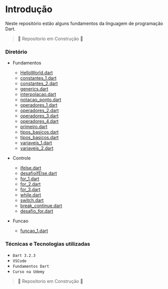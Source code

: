 # Introdução

Neste repositório estão alguns fundamentos da linguagem de programação Dart. 

> :construction: Repositorio em Construção :construction:


### Diretório

- Fundamentos<br>
  - [HelloWorld.dart](https://github.com/ArthurRCastilho/Fundamentos_Dart/blob/main/Fundamentos/HelloWorld.dart)
  - [constantes_1.dart](https://github.com/ArthurRCastilho/Fundamentos_Dart/blob/main/Fundamentos/constantes_1.dart)
  - [constantes_2.dart](https://github.com/ArthurRCastilho/Fundamentos_Dart/blob/main/Fundamentos/constantes_2.dart)
  - [generics.dart](https://github.com/ArthurRCastilho/Fundamentos_Dart/blob/main/Fundamentos/generics.dart)
  - [interpolacao.dart](https://github.com/ArthurRCastilho/Fundamentos_Dart/blob/main/Fundamentos/interpolacao.dart)
  - [notacao_ponto.dart](https://github.com/ArthurRCastilho/Fundamentos_Dart/blob/main/Fundamentos/notacao_ponto.dart)
  - [operadores_1.dart](https://github.com/ArthurRCastilho/Fundamentos_Dart/blob/main/Fundamentos/operadores_1.dart)
  - [operadores_2.dart](https://github.com/ArthurRCastilho/Fundamentos_Dart/blob/main/Fundamentos/operadores_2.dart)
  - [operadores_3.dart](https://github.com/ArthurRCastilho/Fundamentos_Dart/blob/main/Fundamentos/operadores_3.dart)
  - [operadores_4.dart](https://github.com/ArthurRCastilho/Fundamentos_Dart/blob/main/Fundamentos/operadores_4.dart)
  - [primeiro.dart](https://github.com/ArthurRCastilho/Fundamentos_Dart/blob/main/Fundamentos/primeiro.dart)
  - [tipos_basicos.dart](https://github.com/ArthurRCastilho/Fundamentos_Dart/blob/main/Fundamentos/tipos_basicos_1.dart)
  - [tipos_basicos.dart](https://github.com/ArthurRCastilho/Fundamentos_Dart/blob/main/Fundamentos/tipos_basicos_2.dart)
  - [variaveis_1.dart](https://github.com/ArthurRCastilho/Fundamentos_Dart/blob/main/Fundamentos/variaveis_1.dart)
  - [variaveis_2.dart](https://github.com/ArthurRCastilho/Fundamentos_Dart/blob/main/Fundamentos/variaveis_2.dart)

- Controle
  - [ifelse.dart](https://github.com/ArthurRCastilho/Fundamentos_Dart/blob/main/Controle/ifelse.dart)
  - [desafioifElse.dart](https://github.com/ArthurRCastilho/Fundamentos_Dart/blob/main/Controle/desafioifElse.dart)
  - [for_1.dart](https://github.com/ArthurRCastilho/Fundamentos_Dart/blob/main/Controle/for_1.dart)
  - [for_2.dart](https://github.com/ArthurRCastilho/Fundamentos_Dart/blob/main/Controle/for_2.dart)
  - [for_3.dart](https://github.com/ArthurRCastilho/Fundamentos_Dart/blob/main/Controle/for_3.dart)
  - [while.dart](https://github.com/ArthurRCastilho/Fundamentos_Dart/blob/main/Controle/while.dart)
  - [switch.dart](https://github.com/ArthurRCastilho/Fundamentos_Dart/blob/main/Controle/switch.dart)
  - [break_continue.dart](https://github.com/ArthurRCastilho/Fundamentos_Dart/blob/main/Controle/break_continue.dart)
  - [desafio_for.dart](https://github.com/ArthurRCastilho/Fundamentos_Dart/blob/main/Controle/desafio_for.dart)

- Funcao
  - [funcao_1.dart](https://github.com/ArthurRCastilho/Fundamentos_Dart/blob/main/Funcao/funcao_1.dart)


### Técnicas e Tecnologias utilizadas

- ``Dart 3.2.3``
- ``VSCode``
- ``Fundamentos Dart``
- ``Curso na Udemy``

> :construction: Repositorio em Construção :construction:
